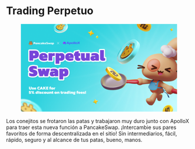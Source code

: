 # Trading Perpetuo

<figure><img src="../../../.gitbook/assets/image (4).png" alt=""><figcaption></figcaption></figure>

Los conejitos se frotaron las patas y trabajaron muy duro junto con ApolloX para traer esta nueva función a PancakeSwap. ¡Intercambie sus pares favoritos de forma descentralizada en el sitio! Sin intermediarios, fácil, rápido, seguro y al alcance de tus patas, bueno, manos.
